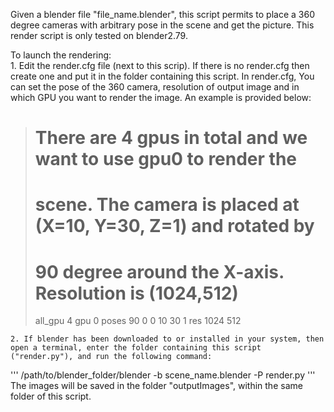 Given a blender file "file_name.blender", this script permits to place a 360 degree cameras with arbitrary pose in the scene and get the picture. This render script is only tested on blender2.79.

To launch the rendering: <br>
    1. Edit the render.cfg file (next to this scrip). If there is no render.cfg then create one and put it in the folder containing this script. In render.cfg, You can set the pose of the 360 camera, resolution of output image and in which GPU you want to render the image. An example is provided below:
    
>   # There are 4 gpus in total and we want to use gpu0 to render the 
>   # scene. The camera is placed at (X=10, Y=30, Z=1) and rotated by 
>   # 90 degree around the X-axis. Resolution is (1024,512)
>   all_gpu 4
>   gpu 0
>   poses 90 0 0 10 30 1
>   res 1024 512

    2. If blender has been downloaded to or installed in your system, then open a terminal, enter the folder containing this script ("render.py"), and run the following command:
'''
        /path/to/blender_folder/blender -b scene_name.blender -P render.py
'''     
The images will be saved in the folder "outputImages", within the same folder of this script.
